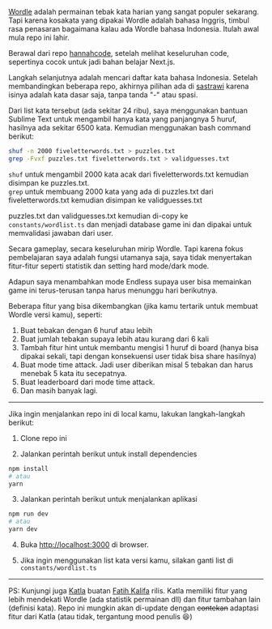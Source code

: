 [Wordle](https://www.powerlanguage.co.uk/wordle/) adalah permainan tebak kata harian yang sangat populer sekarang. Tapi karena kosakata yang dipakai Wordle adalah bahasa Inggris, timbul rasa penasaran bagaimana kalau ada Wordle bahasa Indonesia. Itulah awal mula repo ini lahir.

Berawal dari repo [hannahcode](https://github.com/hannahcode/wordle), setelah melihat keseluruhan code, sepertinya cocok untuk jadi bahan belajar Next.js.

Langkah selanjutnya adalah mencari daftar kata bahasa Indonesia. Setelah membandingkan beberapa repo, akhirnya pilihan ada di [sastrawi](https://github.com/sastrawi/sastrawi) karena isinya adalah kata dasar saja, tanpa tanda "-" atau spasi.

Dari list kata tersebut (ada sekitar 24 ribu), saya menggunakan bantuan Sublime Text untuk mengambil hanya kata yang panjangnya 5 huruf, hasilnya ada sekitar 6500 kata. Kemudian menggunakan bash command berikut:

```bash
shuf -n 2000 fiveletterwords.txt > puzzles.txt
grep -Fvxf puzzles.txt fiveletterwords.txt > validguesses.txt
```

`shuf` untuk mengambil 2000 kata acak dari fiveletterwords.txt kemudian disimpan ke puzzles.txt.  
`grep` untuk membuang 2000 kata yang ada di puzzles.txt dari fiveletterwords.txt kemudian disimpan ke validguesses.txt

puzzles.txt dan validguesses.txt kemudian di-copy ke `constants/wordlist.ts` dan menjadi database game ini dan dipakai untuk memvalidasi jawaban dari user.

Secara gameplay, secara keseluruhan mirip Wordle. Tapi karena fokus pembelajaran saya adalah fungsi utamanya saja, saya tidak menyertakan fitur-fitur seperti statistik dan setting hard mode/dark mode.

Adapun saya menambahkan mode Endless supaya user bisa memainkan game ini terus-terusan tanpa harus menunggu hari berikutnya.

Beberapa fitur yang bisa dikembangkan (jika kamu tertarik untuk membuat Wordle versi kamu), seperti:

1. Buat tebakan dengan 6 huruf atau lebih
2. Buat jumlah tebakan supaya lebih atau kurang dari 6 kali
3. Tambah fitur hint untuk membantu mengisi 1 huruf di board (hanya bisa dipakai sekali, tapi dengan konsekuensi user tidak bisa share hasilnya)
4. Buat mode time attack. Jadi user diberikan misal 5 tebakan dan harus menebak 5 kata itu secepatnya.
5. Buat leaderboard dari mode time attack.
6. Dan masih banyak lagi.

---

Jika ingin menjalankan repo ini di local kamu, lakukan langkah-langkah berikut:

1. Clone repo ini

2. Jalankan perintah berikut untuk install dependencies

```bash
npm install
# atau
yarn
```

3. Jalankan perintah berikut untuk menjalankan aplikasi

```bash
npm run dev
# atau
yarn dev
```

4. Buka [http://localhost:3000](http://localhost:3000) di browser.

5. Jika ingin menggunakan list kata versi kamu, silakan ganti list di `constants/wordlist.ts`

---

PS: Kunjungi juga [Katla](https://katla.vercel.app/) buatan [Fatih Kalifa](https://github.com/pveyes) rilis. Katla memiliki fitur yang lebih mendekati Wordle (ada statistik permainan dll) dan fitur tambahan lain (definisi kata). Repo ini mungkin akan di-update dengan ~~contekan~~ adaptasi fitur dari Katla (atau tidak, tergantung mood penulis 😆)
